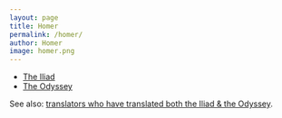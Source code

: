 ```yaml
---
layout: page
title: Homer
permalink: /homer/
author: Homer
image: homer.png
---
```


* [The Iliad](the-iliad)
* [The Odyssey](the-odyssey)

See also: [translators who have translated both the Iliad & the Odyssey](the-iliad-and-the-odyssey).
